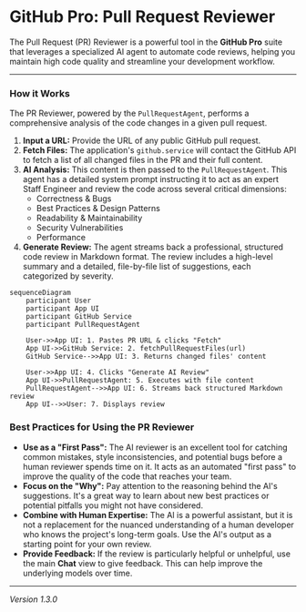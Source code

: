 
# GitHub Pro: Pull Request Reviewer

The Pull Request (PR) Reviewer is a powerful tool in the **GitHub Pro** suite that leverages a specialized AI agent to automate code reviews, helping you maintain high code quality and streamline your development workflow.

---

### How it Works

The PR Reviewer, powered by the `PullRequestAgent`, performs a comprehensive analysis of the code changes in a given pull request.

1.  **Input a URL:** Provide the URL of any public GitHub pull request.
2.  **Fetch Files:** The application's `github.service` will contact the GitHub API to fetch a list of all changed files in the PR and their full content.
3.  **AI Analysis:** This content is then passed to the `PullRequestAgent`. This agent has a detailed system prompt instructing it to act as an expert Staff Engineer and review the code across several critical dimensions:
    -   Correctness & Bugs
    -   Best Practices & Design Patterns
    -   Readability & Maintainability
    -   Security Vulnerabilities
    -   Performance
4.  **Generate Review:** The agent streams back a professional, structured code review in Markdown format. The review includes a high-level summary and a detailed, file-by-file list of suggestions, each categorized by severity.

```mermaid
sequenceDiagram
    participant User
    participant App UI
    participant GitHub Service
    participant PullRequestAgent

    User->>App UI: 1. Pastes PR URL & clicks "Fetch"
    App UI->>GitHub Service: 2. fetchPullRequestFiles(url)
    GitHub Service-->>App UI: 3. Returns changed files' content
    
    User->>App UI: 4. Clicks "Generate AI Review"
    App UI->>PullRequestAgent: 5. Executes with file content
    PullRequestAgent-->>App UI: 6. Streams back structured Markdown review
    App UI-->>User: 7. Displays review
```

### Best Practices for Using the PR Reviewer

-   **Use as a "First Pass":** The AI reviewer is an excellent tool for catching common mistakes, style inconsistencies, and potential bugs before a human reviewer spends time on it. It acts as an automated "first pass" to improve the quality of the code that reaches your team.
-   **Focus on the "Why":** Pay attention to the reasoning behind the AI's suggestions. It's a great way to learn about new best practices or potential pitfalls you might not have considered.
-   **Combine with Human Expertise:** The AI is a powerful assistant, but it is not a replacement for the nuanced understanding of a human developer who knows the project's long-term goals. Use the AI's output as a starting point for your own review.
-   **Provide Feedback:** If the review is particularly helpful or unhelpful, use the main **Chat** view to give feedback. This can help improve the underlying models over time.

---
*Version 1.3.0*
